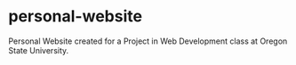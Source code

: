 # personal-website
Personal Website created for a Project in Web Development class at Oregon State University.

